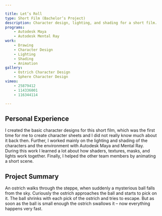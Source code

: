 ```yaml
---

title: Let’s Roll
type: Short Film (Bachelor’s Project)
description: Character design, lighting, and shading for a short film.
programs:
    - Autodesk Maya 
    - Autodesk Mental Ray
work:
    - Drawing
    - Character Design
    - Lighting
    - Shading
    - Animation
gallery:
    - Ostrich Character Design
    - Sphere Character Design
vimeo:
    - 25879412
    - 114336001
    - 116344114

---
```


## Personal Experience
I created the basic character designs for this short film, which was the first time for me to create character sheets 
and I did not really know much about it back then. Further, I worked mainly on the lighting and shading of the  
characters and the environment with Autodesk Maya and Mental Ray. During this work I learned a lot about how shaders, 
textures, masks, and lights work together. Finally, I helped the other team members by animating a short scene.

## Project Summary
An ostrich walks through the steppe, when suddenly a mysterious ball falls from the sky. Curiously the ostrich 
approaches the ball and starts to pick on it. The ball shrinks with each pick of the ostrich and tries to escape. But as 
soon as the ball is small enough the ostrich swallows it – now everything happens very fast.

